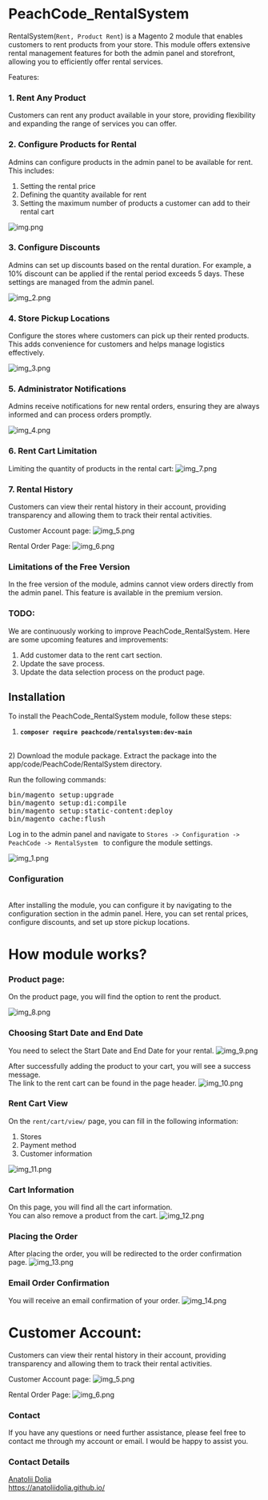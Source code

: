 
# **PeachCode_RentalSystem**

RentalSystem(`Rent, Product Rent`) is a Magento 2 module that enables customers to rent products from your store. This module offers extensive rental management features for both the admin panel and storefront, allowing you to efficiently offer rental services.

Features:

### 1. Rent Any Product

   Customers can rent any product available in your store, providing flexibility and expanding the range of services you can offer.

### 2. Configure Products for Rental

   Admins can configure products in the admin panel to be available for rent. This includes:

1. Setting the rental price
2. Defining the quantity available for rent
3. Setting the maximum number of products a customer can add to their rental cart
<img alt="img.png" src="img.png"/>


### 3. Configure Discounts

   Admins can set up discounts based on the rental duration. For example, a 10% discount can be applied if the rental period exceeds 5 days. These settings are managed from the admin panel.

<img alt="img_2.png" src="view/frontend/web/images/img_2.png"/>

### 4. Store Pickup Locations

   Configure the stores where customers can pick up their rented products. This adds convenience for customers and helps manage logistics effectively.

<img alt="img_3.png" src="view/frontend/web/images/img_3.png"/>

### 5. Administrator Notifications

   Admins receive notifications for new rental orders, ensuring they are always informed and can process orders promptly.

<img alt="img_4.png" src="view/frontend/web/images/img_4.png"/>

### 6. Rent Cart Limitation

Limiting the quantity of products in the rental cart:
<img alt="img_7.png" src="view/frontend/web/images/img_7.png"/>

### 7. Rental History

   Customers can view their rental history in their account, providing transparency and allowing them to track their rental activities.

Customer Account page:
<img alt="img_5.png" src="view/frontend/web/images/img_5.png"/>


Rental Order Page:
<img alt="img_6.png" src="view/frontend/web/images/img_6.png"/>



### Limitations of the Free Version

In the free version of the module, admins cannot view orders directly from the admin panel. This feature is available in the premium version.


### TODO:

We are continuously working to improve PeachCode_RentalSystem. Here are some upcoming features and improvements:

1. Add customer data to the rent cart section.
2. Update the save process.
3. Update the data selection process on the product page.


## Installation

To install the PeachCode_RentalSystem module, follow these steps:

1) **`composer require peachcode/rentalsystem:dev-main`**
<br>
2) Download the module package.
    Extract the package into the app/code/PeachCode/RentalSystem directory.<br>



Run the following commands:
<pre>
bin/magento setup:upgrade
bin/magento setup:di:compile
bin/magento setup:static-content:deploy
bin/magento cache:flush
</pre>

Log in to the admin panel and navigate to
`Stores -> Configuration -> PeachCode -> RentalSystem ` to configure the module settings.

<img alt="img_1.png" src="view/frontend/web/images/img_1.png"/>

### Configuration

<br>
After installing the module, you can configure it by navigating to the configuration section in the admin panel. Here, you can set rental prices, configure discounts, and set up store pickup locations.



# How module works?

### Product page:

On the product page, you will find the option to rent the product.

<img alt="img_8.png" src="view/frontend/web/images/img_8.png"/>

### Choosing Start Date and End Date

You need to select the Start Date and End Date for your rental.
<img alt="img_9.png" src="view/frontend/web/images/img_9.png"/>

After successfully adding the product to your cart, you will see a success message. <br>
The link to the rent cart can be found in the page header.
<img alt="img_10.png" src="view/frontend/web/images/img_10.png"/>


### Rent Cart View

On the `rent/cart/view/` page, you can fill in the following information:
1) Stores
2) Payment method
3) Customer information

<img alt="img_11.png" src="view/frontend/web/images/img_11.png"/>

### Cart Information

On this page, you will find all the cart information.<br> You can also remove a product from the cart.
<img alt="img_12.png" src="view/frontend/web/images/img_12.png"/>


### Placing the Order

After placing the order, you will be redirected to the order confirmation page.
<img alt="img_13.png" src="view/frontend/web/images/img_13.png"/>


### Email Order Confirmation

You will receive an email confirmation of your order.
<img alt="img_14.png" src="view/frontend/web/images/img_14.png"/>



# Customer Account:

Customers can view their rental history in their account, providing transparency and allowing them to track their rental activities.

Customer Account page:
<img alt="img_5.png" src="view/frontend/web/images/img_5.png"/>


Rental Order Page:
<img alt="img_6.png" src="view/frontend/web/images/img_6.png"/>


### Contact

If you have any questions or need further assistance, please feel free to contact me through my account or email. I would be happy to assist you.

### Contact Details

[Anatolii Dolia](mailto:doliaanatolii@gmail.com)<br>
https://anatoliidolia.github.io/
